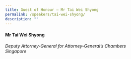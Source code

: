 ```yaml
---
title: Guest of Honour – Mr Tai Wei Shyong
permalink: /speakers/tai-wei-shyong/
description: ""
---
```

#### **Mr Tai Wei Shyong**

*Deputy Attorney-General for Attorney-General’s Chambers
<br>Singapore*